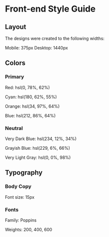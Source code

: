 # Front-end Style Guide

## Layout
The designs were created to the following widths:

Mobile: 375px
Desktop: 1440px

## Colors

### Primary

Red: hsl(0, 78%, 62%)

Cyan: hsl(180, 62%, 55%)

Orange: hsl(34, 97%, 64%)

Blue: hsl(212, 86%, 64%)


### Neutral

Very Dark Blue: hsl(234, 12%, 34%)

Grayish Blue: hsl(229, 6%, 66%)

Very Light Gray: hsl(0, 0%, 98%)

## Typography

### Body Copy

Font size: 15px

### Fonts

Family: Poppins

Weights: 200, 400, 600

